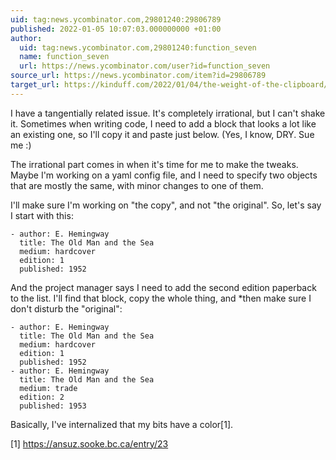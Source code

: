 ```yaml
---
uid: tag:news.ycombinator.com,29801240:29806789
published: 2022-01-05 10:07:03.000000000 +01:00
author:
  uid: tag:news.ycombinator.com,29801240:function_seven
  name: function_seven
  url: https://news.ycombinator.com/user?id=function_seven
source_url: https://news.ycombinator.com/item?id=29806789
target_url: https://kinduff.com/2022/01/04/the-weight-of-the-clipboard/
---
```


I have a tangentially related issue. It's completely irrational, but I can't shake it. Sometimes when writing code, I need to add a block that looks a lot like an existing one, so I'll copy it and paste just below. (Yes, I know, DRY. Sue me :)

The irrational part comes in when it's time for me to make the tweaks. Maybe I'm working on a yaml config file, and I need to specify two objects that are mostly the same, with minor changes to one of them.

I'll make sure I'm working on "the copy", and not "the original". So, let's say I start with this:

    - author: E. Hemingway
      title: The Old Man and the Sea
      medium: hardcover
      edition: 1
      published: 1952

And the project manager says I need to add the second edition paperback to the list. I'll find that block, copy the whole thing, and *then make sure I don't disturb the "original":

    - author: E. Hemingway
      title: The Old Man and the Sea
      medium: hardcover
      edition: 1
      published: 1952
    - author: E. Hemingway
      title: The Old Man and the Sea
      medium: trade
      edition: 2
      published: 1953

Basically, I've internalized that my bits have a color[1].

[1] https://ansuz.sooke.bc.ca/entry/23